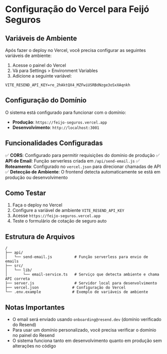 # Configuração do Vercel para Feijó Seguros

## Variáveis de Ambiente

Após fazer o deploy no Vercel, você precisa configurar as seguintes variáveis de ambiente:

1. Acesse o painel do Vercel
2. Vá para Settings > Environment Variables
3. Adicione a seguinte variável:

```
VITE_RESEND_API_KEY=re_2hAktQX4_MZFwiUSRBdNzge3oSxXAqnkh
```

## Configuração do Domínio

O sistema está configurado para funcionar com o domínio:
- **Produção**: `https://feijo-seguros.vercel.app`
- **Desenvolvimento**: `http://localhost:3001`

## Funcionalidades Configuradas

✅ **CORS**: Configurado para permitir requisições do domínio de produção
✅ **API de Email**: Função serverless criada em `/api/send-email.js`
✅ **Roteamento**: Configurado no `vercel.json` para direcionar chamadas de API
✅ **Detecção de Ambiente**: O frontend detecta automaticamente se está em produção ou desenvolvimento

## Como Testar

1. Faça o deploy no Vercel
2. Configure a variável de ambiente `VITE_RESEND_API_KEY`
3. Acesse `https://feijo-seguros.vercel.app`
4. Teste o formulário de cotação de seguro auto

## Estrutura de Arquivos

```
/
├── api/
│   └── send-email.js          # Função serverless para envio de emails
├── src/
│   └── lib/
│       └── email-service.ts   # Serviço que detecta ambiente e chama API correta
├── server.js                  # Servidor local para desenvolvimento
├── vercel.json               # Configuração do Vercel
└── .env.example              # Exemplo de variáveis de ambiente
```

## Notas Importantes

- O email será enviado usando `onboarding@resend.dev` (domínio verificado do Resend)
- Para usar um domínio personalizado, você precisa verificar o domínio no painel do Resend
- O sistema funciona tanto em desenvolvimento quanto em produção sem alterações no código